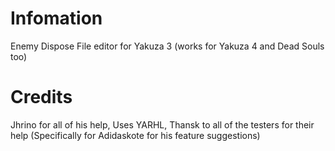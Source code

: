 # Infomation 
  Enemy Dispose File editor for Yakuza 3 (works for Yakuza 4 and Dead Souls too) 
# Credits
  Jhrino for all of his help,
  Uses YARHL,
  Thansk to all of the testers for their help (Specifically for Adidaskote for his feature suggestions)

